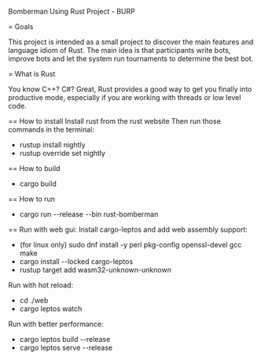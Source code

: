 Bomberman Using Rust Project - BURP

= Goals

This project is intended as a small project to discover the main features and language idiom of Rust. The main idea is 
that participants write bots, improve bots and let the system run tournaments to determine the best bot.

= What is Rust

You know C++? C#? Great, Rust provides a good way to get you finally into productive mode, especially if you are working with threads or low level code.

== How to install
Install rust from the rust website
Then run those commands in the terminal:
 - rustup install nightly
 - rustup override set nightly

 == How to build
- cargo build

== How to run
- cargo run --release --bin rust-bomberman



== Run with web gui:
Install cargo-leptos and add web assembly support:
- (for linux only) sudo dnf install -y perl pkg-config openssl-devel gcc make
- cargo install --locked cargo-leptos
- rustup target add wasm32-unknown-unknown

Run with hot reload:
- cd ./web
- cargo leptos watch

Run with better performance:
- cargo leptos build --release
- cargo leptos serve --release
